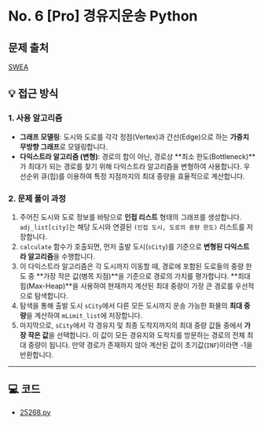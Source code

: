 # No. 6 [Pro] 경유지운송 Python

## 문제 출처
[SWEA](https://swexpertacademy.com/main/code/codeBattle/problemDetail.do?contestProbId=AZjWu0PaccLHBITM&categoryId=AZihwIlquRTHBINp&categoryType=BATTLE&battleMainPageIndex=1)

## 💡 접근 방식

### 1. 사용 알고리즘
* **그래프 모델링**: 도시와 도로를 각각 정점(Vertex)과 간선(Edge)으로 하는 **가중치 무방향 그래프**로 모델링합니다.
* **다익스트라 알고리즘 (변형)**: 경로의 합이 아닌, 경로상 **최소 한도(Bottleneck)**가 최대가 되는 경로를 찾기 위해 다익스트라 알고리즘을 변형하여 사용합니다. 우선순위 큐(힙)를 이용하여 특정 지점까지의 최대 중량을 효율적으로 계산합니다.

### 2. 문제 풀이 과정
1.  주어진 도시와 도로 정보를 바탕으로 **인접 리스트** 형태의 그래프를 생성합니다. `adj_list[city]`는 해당 도시와 연결된 `(인접 도시, 도로의 중량 한도)` 리스트를 저장합니다.
2.  `calculate` 함수가 호출되면, 먼저 출발 도시(`sCity`)를 기준으로 **변형된 다익스트라 알고리즘**을 수행합니다.
3.  이 다익스트라 알고리즘은 각 도시까지 이동할 때, 경로에 포함된 도로들의 중량 한도 중 **가장 작은 값(병목 지점)**을 기준으로 경로의 가치를 평가합니다. **최대 힙(Max-Heap)**을 사용하여 현재까지 계산된 최대 중량이 가장 큰 경로를 우선적으로 탐색합니다.
4.  탐색을 통해 출발 도시 `sCity`에서 다른 모든 도시까지 운송 가능한 화물의 **최대 중량**을 계산하여 `mLimit_list`에 저장합니다.
5.  마지막으로, `sCity`에서 각 경유지 및 최종 도착지까지의 최대 중량 값들 중에서 **가장 작은 값**을 선택합니다. 이 값이 모든 경유지와 도착지를 방문하는 경로의 전체 최대 중량이 됩니다. 만약 경로가 존재하지 않아 계산된 값이 초기값(`INF`)이라면 -1을 반환합니다.

---

## 💻 코드
* [25268.py](25268.py)